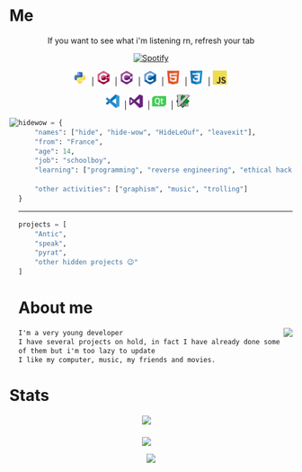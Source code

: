 # Me

<p align="center">If you want to see what i'm listening rn, refresh your tab</p>
<p align="center"> 
<a href="https://spotify-github-profile.vercel.app/api/view?uid=poturnt&redirect=true">
<img alt="Spotify" src="https://spotify-github-profile.vercel.app/api/view?uid=poturnt&cover_image=true&theme=novatorem&bar_color=58089b&bar_color_cover=true"/>
</a>
</p>
</p>

<p align="center"> 
  <code><img height="25" src="https://raw.githubusercontent.com/devicons/devicon/master/icons/python/python-original.svg"></code>&nbsp; |
  <code><img height="25" src="https://github.com/devicons/devicon/raw/master/icons/cplusplus/cplusplus-original.svg"></code>&nbsp; |
  <code><img height="25" src="https://github.com/devicons/devicon/raw/master/icons/csharp/csharp-original.svg"></code>&nbsp; |
  <code><img height="25" src="https://raw.githubusercontent.com/devicons/devicon/master/icons/c/c-original.svg"></code>&nbsp; |
  <code><img height="25" src="https://raw.githubusercontent.com/devicons/devicon/master/icons/html5/html5-original.svg"></code>&nbsp; |
  <code><img height="25" src="https://raw.githubusercontent.com/devicons/devicon/master/icons/css3/css3-original.svg"></code>&nbsp; |
  <code><img height="25" src="https://raw.githubusercontent.com/github/explore/80688e429a7d4ef2fca1e82350fe8e3517d3494d/topics/javascript/javascript.png"></code>&nbsp;
</p>

<p align="center"> 
  <code><img height="25" src="https://github.com/devicons/devicon/raw/master/icons/vscode/vscode-original.svg"></code>&nbsp; |
  <code><img height="25" src="https://github.com/devicons/devicon/raw/master/icons/visualstudio/visualstudio-plain.svg"></code>&nbsp; |
  <code><img height="25" src="https://github.com/devicons/devicon/raw/master/icons/qt/qt-original.svg"></code>&nbsp; |
  <code><img height="25" src="https://github.com/devicons/devicon/raw/master/icons/vim/vim-original.svg"></code>&nbsp;
</code>&nbsp;
</p>

<img align="left" height="410" src="https://cdn.discordapp.com/attachments/944685696797507624/993926907882131557/tumblr_72d9b6fc30d4eb5f3a7cb99913bff8c2_0ba0164c_640.webp"/>

```py
hidewow = {
    "names": ["hide", "hide-wow", "HideLeOuf", "leavexit"],
    "from": "France",
    "age": 14,
    "job": "schoolboy",
    "learning": ["programming", "reverse engineering", "ethical hacking"],

    "other activities": ["graphism", "music", "trolling"]
}
```
---
```py
projects = [
    "Antic",
    "speak",
    "pyrat",
    "other hidden projects 😉"
]
```

# About me

<img align="right" height="200" src="https://cdn.discordapp.com/attachments/944685696797507624/993927374204838038/d927ec2-1487c3ad-5d81-4898-b78e-ee98f0e369a8.png">

```text
I'm a very young developer
I have several projects on hold, in fact I have already done some of them but i'm too lazy to update
I like my computer, music, my friends and movies.
```

# Stats
<div align="center">
    <img src="https://github-readme-stats.vercel.app/api?username=hide-wow&show_icons=true&theme=github_dark&count_private=true" /><br /><br />
    <img align="center" src="https://github-readme-stats.vercel.app/api/top-langs/?username=hide-wow&layout=compact&theme=github_dark&count_private=true" /><br />
</div>

<p align="center">
  <img src="https://capsule-render.vercel.app/api?type=waving&color=gradient&height=60&section=footer"/>
</p>
